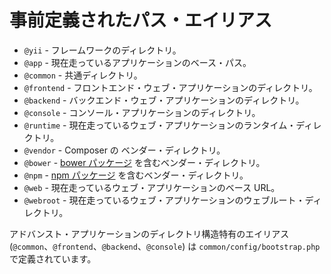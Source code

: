 事前定義されたパス・エイリアス
==============================

- `@yii` - フレームワークのディレクトリ。
- `@app` - 現在走っているアプリケーションのベース・パス。
- `@common` - 共通ディレクトリ。
- `@frontend` - フロントエンド・ウェブ・アプリケーションのディレクトリ。
- `@backend` - バックエンド・ウェブ・アプリケーションのディレクトリ。
- `@console` - コンソール・アプリケーションのディレクトリ。
- `@runtime` - 現在走っているウェブ・アプリケーションのランタイム・ディレクトリ。
- `@vendor` - Composer の ベンダー・ディレクトリ。
- `@bower` - [bower パッケージ](http://bower.io/) を含むベンダー・ディレクトリ。
- `@npm` - [npm パッケージ](https://www.npmjs.org/) を含むベンダー・ディレクトリ。
- `@web` - 現在走っているウェブ・アプリケーションのベース URL。
- `@webroot` - 現在走っているウェブ・アプリケーションのウェブルート・ディレクトリ。

アドバンスト・アプリケーションのディレクトリ構造特有のエイリアス (`@common`、`@frontend`、`@backend`、`@console`) は `common/config/bootstrap.php` で定義されています。
